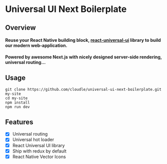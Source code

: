 # Universal UI Next Boilerplate

[react-native-url]: https://facebook.github.io/react-native/
[react-native-web-url]: https://github.com/necolas/react-native-web
[react-universal-ui-url]: https://npmjs.org/package/react-universal-ui

## Overview
#### Reuse your React Native building block, [react-universal-ui][react-universal-ui-url] library to build our modern web-application. 
#### Powered by awesome Next.js with nicely designed server-side rendering, universal routing...

## Usage
```
git clone https://github.com/cloudle/universal-ui-next-boilerplate.git my-site
cd my-site
npm install
npm run dev
```

## Features
- [x] Universal routing
- [x] Universal hot loader 
- [x] React Universal UI library
- [x] Ship with redux by default
- [x] React Native Vector Icons